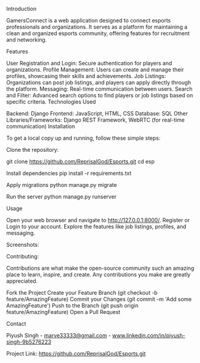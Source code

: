 
Introduction

GamersConnect is a web application designed to connect esports professionals and organizations. It serves as a platform for maintaining a clean and organized esports community, offering features for recruitment and networking.

Features

User Registration and Login: Secure authentication for players and organizations.
Profile Management: Users can create and manage their profiles, showcasing their skills and achievements.
Job Listings: Organizations can post job listings, and players can apply directly through the platform.
Messaging: Real-time communication between users.
Search and Filter: Advanced search options to find players or job listings based on specific criteria.
Technologies Used

Backend: Django
Frontend: JavaScript, HTML, CSS
Database: SQL
Other Libraries/Frameworks: Django REST Framework, WebRTC (for real-time communication)
Installation

To get a local copy up and running, follow these simple steps:

Clone the repository:

git clone https://github.com/ReprisalGod/Esports.git
cd esp

Install dependencies
pip install -r requirements.txt

Apply migrations
python manage.py migrate

Run the server
python manage.py runserver

Usage

Open your web browser and navigate to http://127.0.0.1:8000/.
Register or Login to your account.
Explore the features like job listings, profiles, and messaging.

Screenshots:

Contributing:

Contributions are what make the open-source community such an amazing place to learn, inspire, and create. Any contributions you make are greatly appreciated.

Fork the Project
Create your Feature Branch (git checkout -b feature/AmazingFeature)
Commit your Changes (git commit -m 'Add some AmazingFeature')
Push to the Branch (git push origin feature/AmazingFeature)
Open a Pull Request


Contact

Piyush Singh - marve33333@gmail.com - www.linkedin.com/in/piyush-singh-9b5276223

Project Link: https://github.com/ReprisalGod/Esports.git


